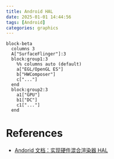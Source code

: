 ```yaml
---
title: Android HAL
date: 2025-01-01 14:44:56
tags: [Android]
categories: graphics
---
```



```mermaid
block-beta
  columns 3
  A["SurfaceFlinger"]:3
  block:group1:3
    %% columns auto (default)   
    a["EGL/OpenGL ES"]
    b["HWComposer"]
    c["..."]
  end
  block:group2:3
    a1["GPU"]
    b1["DC"]
    c1["..."]
  end
```

<!--more-->

# References
- [Andorid 文档：实现硬件混合渲染器 HAL](https://source.android.com/docs/core/graphics/implement-hwc?hl=zh-cn)
